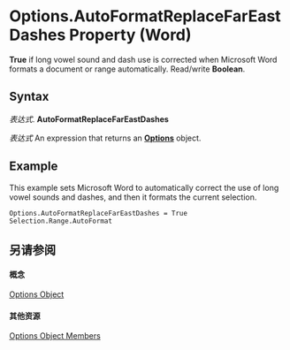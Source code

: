 
# Options.AutoFormatReplaceFarEastDashes Property (Word)

 **True** if long vowel sound and dash use is corrected when Microsoft Word formats a document or range automatically. Read/write **Boolean**.


## Syntax

 _表达式_. **AutoFormatReplaceFarEastDashes**

 _表达式_ An expression that returns an **[Options](873b7b99-3fe1-fd89-9ece-a9355cb827dc.md)** object.


## Example

This example sets Microsoft Word to automatically correct the use of long vowel sounds and dashes, and then it formats the current selection.


```
Options.AutoFormatReplaceFarEastDashes = True 
Selection.Range.AutoFormat
```


## 另请参阅


#### 概念


[Options Object](873b7b99-3fe1-fd89-9ece-a9355cb827dc.md)
#### 其他资源


[Options Object Members](http://msdn.microsoft.com/library/76cd9dfe-6bbb-4c3d-0bfc-79a62bedd15e%28Office.15%29.aspx)